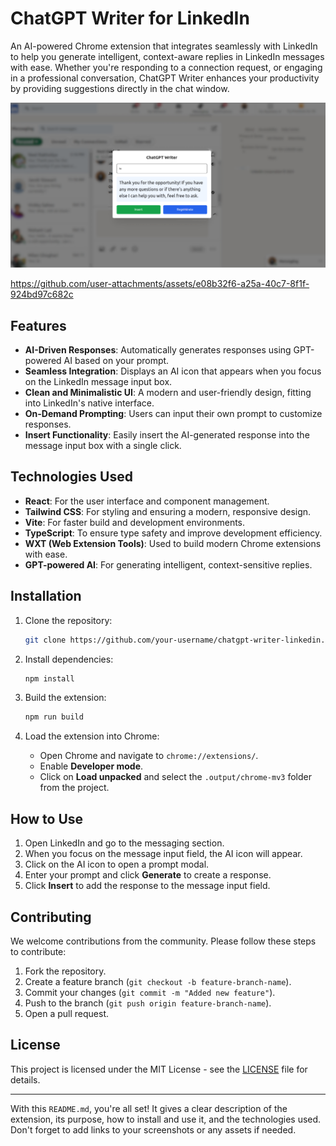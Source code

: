 # ChatGPT Writer for LinkedIn

An AI-powered Chrome extension that integrates seamlessly with LinkedIn to help you generate intelligent, context-aware replies in LinkedIn messages with ease. Whether you're responding to a connection request, or engaging in a professional conversation, ChatGPT Writer enhances your productivity by providing suggestions directly in the chat window.

![Demo image](image.png)

https://github.com/user-attachments/assets/e08b32f6-a25a-40c7-8f1f-924bd97c682c

## Features

- **AI-Driven Responses**: Automatically generates responses using GPT-powered AI based on your prompt.
- **Seamless Integration**: Displays an AI icon that appears when you focus on the LinkedIn message input box.
- **Clean and Minimalistic UI**: A modern and user-friendly design, fitting into LinkedIn's native interface.
- **On-Demand Prompting**: Users can input their own prompt to customize responses.
- **Insert Functionality**: Easily insert the AI-generated response into the message input box with a single click.

## Technologies Used

- **React**: For the user interface and component management.
- **Tailwind CSS**: For styling and ensuring a modern, responsive design.
- **Vite**: For faster build and development environments.
- **TypeScript**: To ensure type safety and improve development efficiency.
- **WXT (Web Extension Tools)**: Used to build modern Chrome extensions with ease.
- **GPT-powered AI**: For generating intelligent, context-sensitive replies.

## Installation

1. Clone the repository:

   ```bash
   git clone https://github.com/your-username/chatgpt-writer-linkedin.git
   ```

2. Install dependencies:

   ```bash
   npm install
   ```

3. Build the extension:

   ```bash
   npm run build
   ```

4. Load the extension into Chrome:

   - Open Chrome and navigate to `chrome://extensions/`.
   - Enable **Developer mode**.
   - Click on **Load unpacked** and select the `.output/chrome-mv3` folder from the project.

## How to Use

1. Open LinkedIn and go to the messaging section.
2. When you focus on the message input field, the AI icon will appear.
3. Click on the AI icon to open a prompt modal.
4. Enter your prompt and click **Generate** to create a response.
5. Click **Insert** to add the response to the message input field.

## Contributing

We welcome contributions from the community. Please follow these steps to contribute:

1. Fork the repository.
2. Create a feature branch (`git checkout -b feature-branch-name`).
3. Commit your changes (`git commit -m "Added new feature"`).
4. Push to the branch (`git push origin feature-branch-name`).
5. Open a pull request.

## License

This project is licensed under the MIT License - see the [LICENSE](./LICENSE) file for details.

---

With this `README.md`, you're all set! It gives a clear description of the extension, its purpose, how to install and use it, and the technologies used. Don't forget to add links to your screenshots or any assets if needed.
